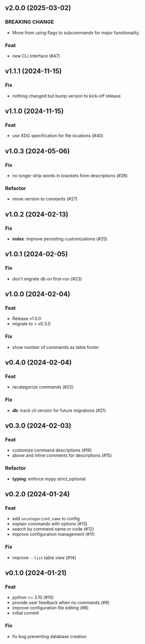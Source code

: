 ## v2.0.0 (2025-03-02)

### BREAKING CHANGE

- Move from using flags to subcommands for major functionality.

### Feat

- new CLI interface (#47)

## v1.1.1 (2024-11-15)

### Fix

- nothing changed but bump version to kick-off release

## v1.1.0 (2024-11-15)

### Feat

- use XDG specification for file locations (#40)

## v1.0.3 (2024-05-06)

### Fix

- no longer strip words in brackets from descriptions (#26)

### Refactor

- move version to constants (#27)

## v1.0.2 (2024-02-13)

### Fix

- **index**: improve persisting customizations (#25)

## v1.0.1 (2024-02-05)

### Fix

- don't migrate db on first-run (#23)

## v1.0.0 (2024-02-04)

### Feat

- Release v1.0.0
- migrate to > v0.3.0

### Fix

- show number of commands as table footer

## v0.4.0 (2024-02-04)

### Feat

- recategorize commands (#22)

### Fix

- **db**: track cli version for future migrations (#21)

## v0.3.0 (2024-02-03)

### Feat

- customize command descriptions (#16)
- above and inline comments for descriptions (#15)

### Refactor

- **typing**: enforce mypy strict_optional

## v0.2.0 (2024-01-24)

### Feat

- add `uncategorized_name` to config
- explain commands with options (#13)
- search by command name or code (#12)
- improve configuration management (#11)

### Fix

- improve `--list` table view (#14)

## v0.1.0 (2024-01-21)

### Feat

- python >= 3.10 (#10)
- provide user feedback when no commands (#9)
- improve configuration file editing (#8)
- initial commit

### Fix

- fix bug preventing database creation
